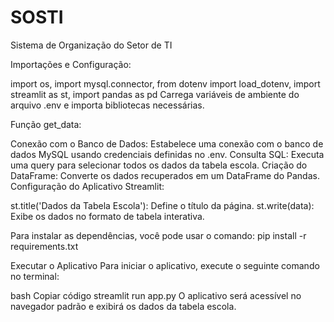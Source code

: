 # SOSTI
Sistema de Organização do Setor de TI

Importações e Configuração:

import os, 
import mysql.connector, 
from dotenv import load_dotenv, 
import streamlit as st, 
import pandas as pd
Carrega variáveis de ambiente do arquivo .env e importa bibliotecas necessárias.

Função get_data:

Conexão com o Banco de Dados: Estabelece uma conexão com o banco de dados MySQL usando credenciais definidas no .env.
Consulta SQL: Executa uma query para selecionar todos os dados da tabela escola.
Criação do DataFrame: Converte os dados recuperados em um DataFrame do Pandas.
Configuração do Aplicativo Streamlit:

st.title('Dados da Tabela Escola'): Define o título da página.
st.write(data): Exibe os dados no formato de tabela interativa.

Para instalar as dependências, você pode usar o comando:
pip install -r requirements.txt


Executar o Aplicativo
Para iniciar o aplicativo, execute o seguinte comando no terminal:

bash
Copiar código
streamlit run app.py
O aplicativo será acessível no navegador padrão e exibirá os dados da tabela escola.